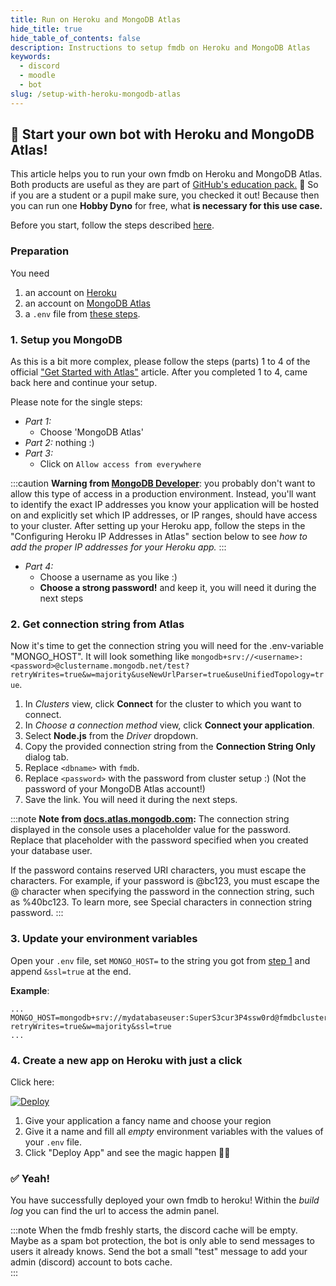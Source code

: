 ```yaml
---
title: Run on Heroku and MongoDB Atlas
hide_title: true
hide_table_of_contents: false
description: Instructions to setup fmdb on Heroku and MongoDB Atlas
keywords:
  - discord
  - moodle
  - bot
slug: /setup-with-heroku-mongodb-atlas
---
```


## 🚀 Start your own bot with Heroku and MongoDB Atlas!

This article helps you to run your own fmdb on Heroku and MongoDB Atlas. Both products are useful as they are part of [GitHub's education pack.](https://education.github.com/pack/) 🎉 So if you are a student or a pupil make sure, you checked it out! Because then you can run one **Hobby Dyno** for free, what **is necessary for this use case.**

Before you start, follow the steps described [here](setup-preparation.md).

### Preparation

You need

1. an account on [Heroku](https://www.heroku.com)
2. an account on [MongoDB Atlas](https://www.mongodb.com/cloud/atlas)
3. a `.env` file from [these steps](setup-preparation.md).

### 1. Setup you MongoDB

As this is a bit more complex, please follow the steps (parts) 1 to 4 of the official ["Get Started with Atlas"](https://docs.atlas.mongodb.com/getting-started) article. After you completed 1 to 4, came back here and continue your setup.

Please note for the single steps:

* *Part 1:*
  * Choose 'MongoDB Atlas'
* *Part 2:* nothing :)
* *Part 3:*
  * Click on `Allow access from everywhere`

:::caution
 **Warning from [MongoDB Developer](https://developer.mongodb.com/how-to/use-atlas-on-heroku)**:  you probably don't want to allow this type of access in a production environment. Instead, you'll want to identify the exact IP addresses you know your application will be hosted on and explicitly set which IP addresses, or IP ranges, should have access to your cluster. After setting up your Heroku app, follow the steps in the "Configuring Heroku IP Addresses in Atlas" section below to see *how to add the proper IP addresses for your Heroku app.*
:::

* *Part 4:*
  * Choose a username as you like :)
  * **Choose a strong password!** and keep it, you will need it during the next steps

### 2. Get connection string from Atlas

Now it's time to get the connection string you will need for the .env-variable "MONGO_HOST". It will look something like `mongodb+srv://<username>:<password>@clustername.mongodb.net/test?retryWrites=true&w=majority&useNewUrlParser=true&useUnifiedTopology=true`.

1. In *Clusters* view, click **Connect** for the cluster to which you want to connect.
2. In *Choose a connection method* view, click **Connect your application**.
3. Select **Node.js** from the *Driver* dropdown.
4. Copy the provided connection string from the **Connection String Only** dialog tab.
5. Replace `<dbname>` with `fmdb`.
6. Replace `<password>` with the password from cluster setup :) (Not the password of your MongoDB Atlas account!)
7. Save the link. You will need it during the next steps.

:::note
**Note from [docs.atlas.mongodb.com](https://docs.atlas.mongodb.com/tutorial/connect-to-your-cluster):** The connection string displayed in the console uses a placeholder value for the password. Replace that placeholder with the password specified when you created your database user.

If the password contains reserved URI characters, you must escape the characters. For example, if your password is @bc123, you must escape the @ character when specifying the password in the connection string, such as %40bc123. To learn more, see Special characters in connection string password.
:::

### 3. Update your environment variables

Open your `.env` file, set `MONGO_HOST=` to the string you got from [step 1](#1-setup-you-mongodb) and append `&ssl=true` at the end.

**Example**:

```shell
...
MONGO_HOST=mongodb+srv://mydatabaseuser:SuperS3cur3P4ssw0rd@fmdbcluster.hmxhr.mongodb.net/fmdb?retryWrites=true&w=majority&ssl=true
...
```

### 4. Create a new app on Heroku with just a click

Click here:

[![Deploy](https://www.herokucdn.com/deploy/button.svg)](https://heroku.com/deploy?template=https://github.com/heroku/node-js-getting-started)

1. Give your application a fancy name and choose your region
2. Give it a name and fill all *empty* environment variables with the values of your `.env` file.
3. Click "Deploy App" and see the magic happen 🔮✨


### ✅ Yeah! 

You have successfully deployed your own fmdb to heroku! Within the *build log* you can find the url to access the admin panel.

:::note
When the fmdb freshly starts, the discord cache will be empty. Maybe as a spam bot protection, the bot is only able to send messages to users it already knows. Send the bot a small "test" message to add your admin (discord) account to bots cache.  
:::
